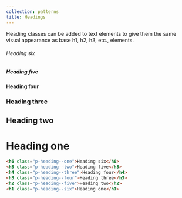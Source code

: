 ```yaml
---
collection: patterns
title: Headings
---
```


Heading classes can be added to text elements to give them the same visual appearance as base h1, h2, h3, etc., elements.


<h6 class="p-heading--one">Heading six</h6>
<h5 class="p-heading--two">Heading five</h5>
<h4 class="p-heading--three">Heading four</h4>
<h3 class="p-heading--four">Heading three</h3>
<h2 class="p-heading--five">Heading two</h2>
<h1 class="p-heading--six">Heading one</h1>

```html
<h6 class="p-heading--one">Heading six</h6>
<h5 class="p-heading--two">Heading five</h5>
<h4 class="p-heading--three">Heading four</h4>
<h3 class="p-heading--four">Heading three</h3>
<h2 class="p-heading--five">Heading two</h2>
<h1 class="p-heading--six">Heading one</h1>
```
